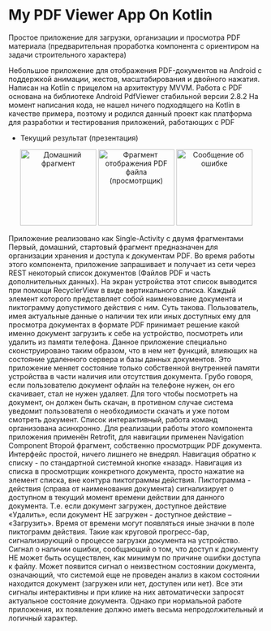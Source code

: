 # My PDF Viewer App On Kotlin
Простое приложение для загрузки, организации и просмотра PDF материала
(предварительная проработка компонента с ориентиром на задачи строительного характера)

Небольшое приложение для отображения PDF-документов на Android с поддержкой анимации, жестов, масштабирования и двойного нажатия.
Написан на Kotlin с прицелом на архитектуру MVVM. Работа с PDF основана на библиотеке Android PdfViewer стабильной версии 2.8.2
На момент написания кода, не нашел ничего подходящего на Kotlin в качестве примера, поэтому и родился данный проект
как платформа для разработки и тестирования приложений, работающих с PDF

- Текущий результат (презентация)
<p align="center">
  <img src="https://github.com/stdimensiy/My_PDF_Viewer_App_On_Kotlin/raw/develop/snapshots/My_PDF_Viewer_App_On_Kotlin_1.png" width="150" title="Домашний фрагмент">
  <img src="https://github.com/stdimensiy/My_PDF_Viewer_App_On_Kotlin/raw/develop/snapshots/My_PDF_Viewer_App_On_Kotlin_2.png" width="150" alt="Фрагмент отображения PDF файла  (просмотрщик)">
  <img src="https://github.com/stdimensiy/My_PDF_Viewer_App_On_Kotlin/raw/develop/snapshots/My_PDF_Viewer_App_On_Kotlin_3.png" width="150" alt="Сообщение об ошибке">

</p>    

Приложение реализовано как Single-Activity с двумя фрагментами
Первый, домашний, стартовый фрагмент предназначен для организации хранения и доступа к документам PDF.
Во время работы этого компонента, приложение запрашивает и получает из сети через REST некоторый список документов (Файлов PDF и часть дополнительных данных). На экран устройства этот список выводится при помощи RecyclerView в виде вертикального списка. Каждый элемент которого представляет собой наименование документа и пиктограмму допустимого действия с ним.
Суть такова. Пользователь, имея актуальные данные о наличии тех или иных доступных ему для просмотра документах в формате PDF принимает решение какой именно документ загрузить к себе на устройство, посмотреть или удалить из памяти телефона.
Данное приложение специально сконструировано таким образом, что в нем нет функций, влияющих на состояние удаленного сервера и базы данных документов.
Это приложение меняет состояние только собственной внутренней памяти устройства в части наличия или отсутствия документа. Грубо говоря, если пользователю документ офлайн на телефоне нужен, он его скачивает, стал не нужен удаляет.
Для того чтобы посмотреть на документ, он должен быть скачан, в противном случае система уведомит пользователя о необходимости скачать и уже потом смотреть документ.
Список интерактивный, работа команд организована асинхронно. Для реализации работы этого компонента приложения применён Retrofit, для навигации применен Navigation Component
Второй фрагмент, собственно просмотрщик PDF документа.
Интерфейс простой, ничего лишнего не внедрял. Навигация обратно к списку - по стандартной системной кнопке «назад». Навигация из списка в просмотрщик конкретного документа, просто нажатие на элемент списка, вне контура пиктограммы действия.
Пиктограмма - действия (справа от наименования документа) сигнализирует о доступном в текущий момент времени действии для данного документа. Т.е. если документ загружен, доступное действие «Удалить», если документ НЕ загружен - доступное действие – «Загрузить».
Время от времени могут появляться иные значки в поле пиктограмм действия. Такие как круговой прогресс-бар, сигнализирующий о процессе загрузки документа на устройство. Сигнал о наличии ошибки, сообщающий о том, что доступ к документу НЕ может быть осуществлен, как минимум по причине ошибки доступа к файлу.
Может появится сигнал о неизвестном состоянии документа, означающий, что системой еще не проведен анализ в каком состоянии находится документ (загружен или нет, доступен или нет).
Все эти сигналы интерактивны и при клике на них автоматически запросят актуальное состояние документа. Однако при нормальной работе приложения, их появление должно иметь весьма непродолжительный и логичный характер.
